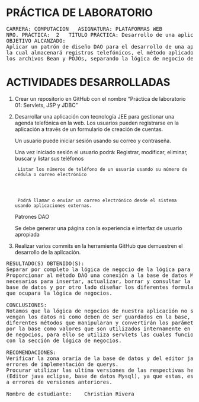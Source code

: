 
 <h1>	PRÁCTICA DE LABORATORIO </h1>

<pre>CARRERA: COMPUTACION	ASIGNATURA: PLATAFORMAS WEB
NRO. PRÁCTICA:	2	TÍTULO PRÁCTICA: Desarrollo de una aplicación JEE basado en Servlets, JSP y JDBC para el intercambio de datos en un modelo de tres capas aplicando los patrones diseño de software MVC y DAO
OBJETIVO ALCANZADO:
Aplicar un patrón de diseño DAO para el desarrollo de una aplicación denominada agenda virtual 
la cual almacenará registros telefónicos, el método aplicado permitirá una mejor organización de 
los archivos Bean y POJOs, separando la lógica de negocio de la lógica para acceder a los datos.
</pre>

<h1> ACTIVIDADES DESARROLLADAS </h1>

1.	Crear un repositorio en GitHub con el nombre “Práctica de laboratorio 01: Servlets, JSP y JDBC”
2.	Desarrollar una aplicación con tecnología JEE para gestionar una agenda telefónica en la web.
    Los usuarios pueden registrarse en la aplicación a través de un formulario de creación de cuentas.
    
    

    Un usuario puede iniciar sesión usando su correo y contraseña.
    
    
    
    Una vez iniciado sesión el usuario podrá: 
         Registrar, modificar, eliminar, buscar y listar sus teléfonos
         
         
         
         
         
         Listar los números de teléfono de un usuario usando su número de cédula o correo electrónico
         
         
         
         
         Podrá llamar o enviar un correo electrónico desde el sistema usando aplicaciones externas.
         
         
         
         
         
    Patrones DAO
    
    
    
    
    
    
    
    Se debe generar una página con la experiencia e interfaz de usuario apropiada
    
    
    
    
    
    
3.	Realizar varios commits en la herramienta GitHub que demuestren el desarrollo de la aplicación.



<pre>
RESULTADO(S) OBTENIDO(S):
Separar por completo la lógica de negocio de la lógica para acceder a los datos.
Proporcionar al método DAO una conexión a la base de datos MySQL y lo métodos 
necesarios para insertar, actualizar, borrar y consultar la información de la 
base de datos y por otro lado diseñar los diferentes formularios e interfaces 
que ocupara la lógica de negocios.

CONCLUSIONES:
Notamos que la lógica de negocios de nuestra aplicación no se preocupa de donde 
vengan los datos ni como deben de ser guardados en la base, ya que se utilizan 
diferentes métodos que manipularan y convertirán los parámetros a valores aceptados 
por la base como valores que son utilizados internamente en la sección de lógica 
de negocios, para ello se utiliza servlets las cuales funcionan entre intermediarios 
con la sección de lógica de negocios. 

RECOMENDACIONES:
Verificar la zona oraría de la base de datos y del editor java para evitar posibles 
errores de implementación de querys.
Procurar utilizar las ultima versiones de las respectivas herramientas a utilizar 
(Editor java eclipse, base de datos Mysql), ya que estas, están corregidas y optimizadas 
a errores de versiones anteriores.

Nombre de estudiante: ___Christian Rivera__________________________
</pre>



